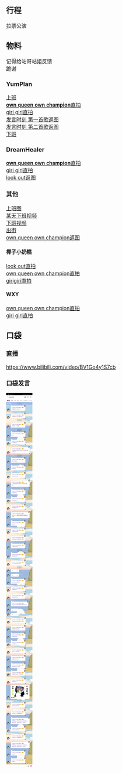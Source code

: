 ## 行程
拉票公演

## 物料
记得给站哥站姐反馈 <br>
跪谢
### YumPlan
[上班](https://weibo.com/7335378002/Kr8A0pRY7?from=page_1005057335378002_profile&wvr=6&mod=weibotime&type=comment#_rnd1627651009724)<br>
[𝐨𝐰𝐧 𝐪𝐮𝐞𝐞𝐧 𝐨𝐰𝐧 𝐜𝐡𝐚𝐦𝐩𝐢𝐨𝐧直拍](https://weibo.com/7335378002/KrbNWxHlc?type=comment)<br>
[giri giri直拍](https://weibo.com/7335378002/KrbS9gOew?type=comment)<br>
[发言时刻 第一首歌返图](https://weibo.com/7335378002/KrfEphcsX?from=page_1005057335378002_profile&wvr=6&mod=weibotime&type=comment#_rnd1627705115127)<br>
[发言时刻 第二首歌返图](https://weibo.com/7335378002/Krk6zzoCM?from=page_1005057335378002_profile&wvr=6&mod=weibotime#_rnd1627736121690)<br>
[下班](https://weibo.com/7335378002/KrcvNrvFH?from=page_1005057335378002_profile&wvr=6&mod=weibotime&type=comment#_rnd1627705151074)
### DreamHealer
[𝐨𝐰𝐧 𝐪𝐮𝐞𝐞𝐧 𝐨𝐰𝐧 𝐜𝐡𝐚𝐦𝐩𝐢𝐨𝐧直拍](https://weibo.com/6375088879/Krbdj89Px?ref=home&rid=0_0_8_4806661633697068521_0_0_0)<br>
[giri giri直拍](https://weibo.com/6375088879/KrbBKrdOJ?type=comment)<br>
[look out返图](https://weibo.com/6375088879/KrjNplLkg?type=comment#_rnd1627800285135)
### 其他
[上班图](https://weibo.com/7610635463/Kr8LBkJhw?type=comment#_rnd162764972716)<br>
[某天下班视频](https://weibo.com/5426632123/Kr334AMrV?type=comment)<br>
[下班视频](https://weibo.com/6065012774/KrcfCbtEI?type=comment)<br>
[出街](https://weibo.com/5415898244/Krcy70Wa2?type=comment)<br>
[own queen own champion返图](https://weibo.com/6284574909/KrhkGzJbq?type=comment#_rnd1627800676596)
#### 椰子小奶糕
[look out直拍](https://weibo.com/6864313428/Krcy9r0Jg?type=comment)<br>
[own queen own champion直拍](https://weibo.com/6864313428/KrcEqfOvV?type=comment)<br>
[girigiri直拍](https://weibo.com/6864313428/KrcPFBkK2?type=comment)

#### WXY
[own queen own champion直拍](https://weibo.com/1626138803/Kre8yqfQb?type=comment#_rnd1627704158307)<br>
[giri giri直拍](https://weibo.com/1626138803/KrmDy7lWH?type=comment)<br>

## 口袋
### 直播
https://www.bilibili.com/video/BV1Go4y1S7cb

### 口袋发言
![口袋发言](./pocket48/imgs/messages.jpeg)<br>